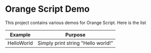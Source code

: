 Orange Script Demo
==================

This project contains various demos for Orange Script. Here is the list


| Example  | Purpose |
|----------|:-------------:|
| HelloWorld | Simply print string "Hello world!" |

